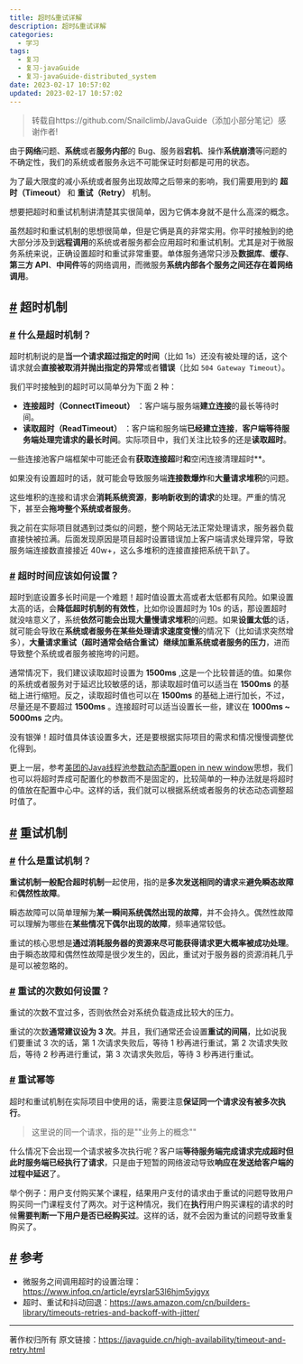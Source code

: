 ```yaml
---
title: 超时&重试详解
description: 超时&重试详解
categories:
  - 学习
tags:
  - 复习
  - 复习-javaGuide
  - 复习-javaGuide-distributed_system
date: 2023-02-17 10:57:02
updated: 2023-02-17 10:57:02
---
```


> 转载自https://github.com/Snailclimb/JavaGuide（添加小部分笔记）感谢作者!

由于**网络**问题、**系统**或者**服务内部**的 Bug、服务器**宕机**、操作**系统崩溃**等问题的不确定性，我们的系统或者服务永远不可能保证时刻都是可用的状态。

为了最大限度的减小系统或者服务出现故障之后带来的影响，我们需要用到的 **超时（Timeout）** 和 **重试（Retry）** 机制。

想要把超时和重试机制讲清楚其实很简单，因为它俩本身就不是什么高深的概念。

虽然超时和重试机制的思想很简单，但是它俩是真的非常实用。你平时接触到的绝大部分涉及到**远程调用**的系统或者服务都会应用超时和重试机制。尤其是对于微服务系统来说，正确设置超时和重试非常重要。单体服务通常只涉及**数据库**、**缓存**、**第三方 API**、**中间件**等的网络调用，而微服务**系统内部各个服务之间还存在着网络调用**。

## [#](#超时机制) 超时机制

### [#](#什么是超时机制) 什么是超时机制？

超时机制说的是**当一个请求超过指定的时间**（比如 1s）还没有被处理的话，这个请求就会**直接被取消并抛出指定的异常**或者**错误**（比如 `504 Gateway Timeout`）。

我们平时接触到的超时可以简单分为下面 2 种：

- **连接超时（ConnectTimeout）** ：客户端与服务端**建立连接**的最长等待时间。
- **读取超时（ReadTimeout）** ：客户端和服务端**已经建立连接**，**客户端等待服务端处理完请求的最长时间**。实际项目中，我们关注比较多的还是**读取超时**。

一些连接池客户端框架中可能还会有**获取连接超**时**和**空闲连接清理超时**。

如果没有设置超时的话，就可能会导致服务端**连接数爆炸**和**大量请求堆积**的问题。

这些堆积的连接和请求会**消耗系统资源**，**影响新收到的请求**的处理。严重的情况下，甚至会**拖垮整个系统或者服务**。

我之前在实际项目就遇到过类似的问题，整个网站无法正常处理请求，服务器负载直接快被拉满。后面发现原因是项目超时设置错误加上客户端请求处理异常，导致服务端连接数直接接近 40w+，这么多堆积的连接直接把系统干趴了。

### [#](#超时时间应该如何设置) 超时时间应该如何设置？

超时到底设置多长时间是一个难题！超时值设置太高或者太低都有风险。如果设置太高的话，会**降低超时机制的有效性**，比如你设置超时为 10s 的话，那设置超时就没啥意义了，系统**依然可能会出现大量慢请求堆积**的问题。如果**设置太低**的话，就可能会导致在**系统或者服务在某些处理请求速度变慢**的情况下（比如请求突然增多），**大量请求重试（超时通常会结合重试）继续加重系统或者服务的压力**，进而导致整个系统或者服务被拖垮的问题。

通常情况下，我们建议读取超时设置为 **1500ms** ,这是一个比较普适的值。如果你的系统或者服务对于延迟比较敏感的话，那读取超时值可以适当在 **1500ms** 的基础上进行缩短。反之，读取超时值也可以在 **1500ms** 的基础上进行加长，不过，尽量还是不要超过 **1500ms** 。连接超时可以适当设置长一些，建议在 **1000ms ~ 5000ms** 之内。

没有银弹！超时值具体该设置多大，还是要根据实际项目的需求和情况慢慢调整优化得到。

更上一层，参考[美团的Java线程池参数动态配置open in new window](https://tech.meituan.com/2020/04/02/java-pooling-pratice-in-meituan.html)思想，我们也可以将超时弄成可配置化的参数而不是固定的，比较简单的一种办法就是将超时的值放在配置中心中。这样的话，我们就可以根据系统或者服务的状态动态调整超时值了。

## [#](#重试机制) 重试机制

### [#](#什么是重试机制) 什么是重试机制？

**重试机制一般配合超时机制**一起使用，指的是**多次发送相同的请求**来**避免瞬态故障**和**偶然性故障**。

瞬态故障可以简单理解为**某一瞬间系统偶然出现的故障**，并不会持久。偶然性故障可以理解为哪些在**某些情况下偶尔出现的故障**，频率通常较低。

重试的核心思想是**通过消耗服务器的资源来尽可能获得请求更大概率被成功处理**。由于瞬态故障和偶然性故障是很少发生的，因此，重试对于服务器的资源消耗几乎是可以被忽略的。

### [#](#重试的次数如何设置) 重试的次数如何设置？

重试的次数不宜过多，否则依然会对系统负载造成比较大的压力。

重试的次数**通常建议设为 3 次**。并且，我们通常还会设置**重试的间隔**，比如说我们要重试 3 次的话，第 1 次请求失败后，等待 1 秒再进行重试，第 2 次请求失败后，等待 2 秒再进行重试，第 3 次请求失败后，等待 3 秒再进行重试。

### [#](#重试幂等) 重试幂等

超时和重试机制在实际项目中使用的话，需要注意**保证同一个请求没有被多次执行**。  

> 这里说的同一个请求，指的是""业务上的概念""

什么情况下会出现一个请求被多次执行呢？客户端**等待服务端完成请求完成超时但此时服务端已经执行了请求**，只是由于短暂的网络波动导致**响应在发送给客户端的过程中延迟**了。

举个例子：用户支付购买某个课程，结果用户支付的请求由于重试的问题导致用户购买同一门课程支付了两次。对于这种情况，我们在**执行**用户购买课程的请求的时候**需要判断一下用户是否已经购买过**。这样的话，就不会因为重试的问题导致重复购买了。

## [#](#参考) 参考

- 微服务之间调用超时的设置治理：https://www.infoq.cn/article/eyrslar53l6hjm5yjgyx
- 超时、重试和抖动回退：https://aws.amazon.com/cn/builders-library/timeouts-retries-and-backoff-with-jitter/

------

著作权归所有 原文链接：https://javaguide.cn/high-availability/timeout-and-retry.html